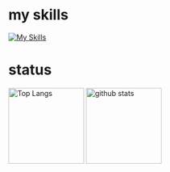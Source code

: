 # my skills
[![My Skills](https://skillicons.dev/icons?i=r,mysql,python,github,aws,docker,vscode&perline=15)](https://skillicons.dev)

# status
<p align="left"> 
  <img alt="Top Langs" height="150px" src="https://github-readme-stats.vercel.app/api/top-langs/?username=idsts2670&layout=compact&show_icons=true&theme=vue" />
  <img alt="github stats" height="150px" src="https://github-readme-stats.vercel.app/api?username=idsts2670&theme=vue&show_icons=ture" />
</p>
